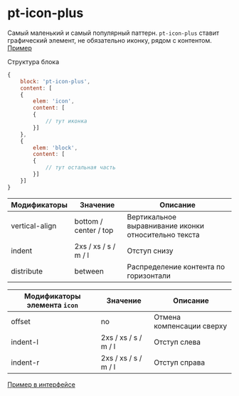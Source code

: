 # pt-icon-plus

Самый маленький и самый популярный паттерн. `pt-icon-plus` ставит графический элемент, не обязательно иконку, рядом с контентом. [Пример](https://codepen.io/whitepapertools/pen/2231316d382d727f5aca24a612a8e1ea/)

Структура блока

```js
{
	block: 'pt-icon-plus',
	content: [
	{
		elem: 'icon',
		content: [
		{
			// тут иконка
		}]
	},
	{
		elem: 'block',
		content: [
		{
			// тут остальная часть
		}]
	}]
}
```

Модификаторы   | Значение              | Описание                                             
-------------- | --------------------- | ---------------------------------------------------- 
vertical-align | bottom / center / top | Вертикальное выравнивание иконки относительно текста 
indent         | 2xs / xs / s / m / l  | Отступ снизу
distribute     | between               | Распределение контента по горизонтали

Модификаторы элемента `icon` | Значение              | Описание                 
---------------------------- | --------------------- | ------------------------- 
offset                       | no                    | Отмена компенсации сверху 
indent-l                     | 2xs / xs / s / m / l  | Отступ слева
indent-r                     | 2xs / xs / s / m / l  | Отступ справа

[Пример в интерфейсе](https://codepen.io/whitepapertools/pen/5452388b3a612e0fee7ee886342cc72d/)